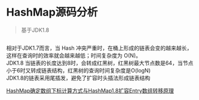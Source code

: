 # HashMap源码分析
> 基于JDK1.8  

![]()

相对于JDK1.7而言，当 Hash 冲突严重时，在桶上形成的链表会变的越来越长，这样在查询时的效率就会越来越低；时间复杂度为 O(N)。  
JDK1.8 当链表的长度达到8时，会转成红黑树，红黑树最大节点数是64，当节点小于6时又转成链表结构，红黑树的查询时间复杂度是O(logN)  
JDK1.8的链表采用尾插发，避免了扩容时头插法形成链表结构  

[HashMap确定数组下标计算方式与HashMap1.8扩容Entry数组转移原理](https://github.com/changeandlove/java-base_core/tree/master/docs/collections/IndexFor.md)